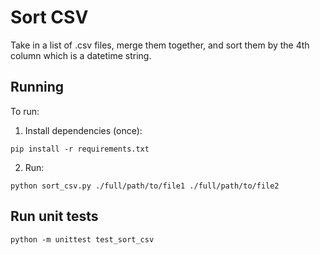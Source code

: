 # Sort CSV

Take in a list of .csv files, merge them together, and sort them by the 4th column which is a datetime string.

## Running

To run:

1. Install dependencies (once):

```pip install -r requirements.txt```

2. Run:

```
python sort_csv.py ./full/path/to/file1 ./full/path/to/file2
```

## Run unit tests

`python -m unittest test_sort_csv`